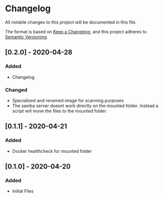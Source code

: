 # Changelog
All notable changes to this project will be documented in this file.

The format is based on [Keep a Changelog](https://keepachangelog.com/en/1.0.0/),
and this project adheres to [Semantic Versioning](https://semver.org/spec/v2.0.0.html).

## [0.2.0] - 2020-04-28
### Added
- Changelog
### Changed
- Specialized and renamed image for scanning purposes
- The samba server doesnt work directly on the mounted folder. Instead a script will move the files to the mounted folder.

## [0.1.1] - 2020-04-21
### Added
- Docker healthcheck for mounted folder

## [0.1.0] - 2020-04-20
### Added
- Initial Files